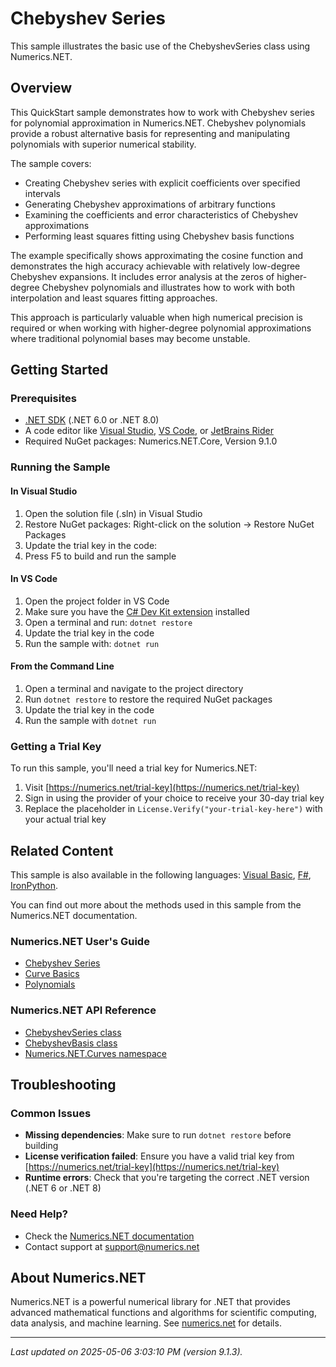 # Chebyshev Series

This sample illustrates the basic use of the ChebyshevSeries class  using Numerics.NET.

## Overview

This QuickStart sample demonstrates how to work with Chebyshev series for polynomial approximation in 
Numerics.NET. Chebyshev polynomials provide a robust alternative basis for representing and 
manipulating polynomials with superior numerical stability.

The sample covers:
- Creating Chebyshev series with explicit coefficients over specified intervals
- Generating Chebyshev approximations of arbitrary functions
- Examining the coefficients and error characteristics of Chebyshev approximations
- Performing least squares fitting using Chebyshev basis functions

The example specifically shows approximating the cosine function and demonstrates the high accuracy
achievable with relatively low-degree Chebyshev expansions. It includes error analysis at the
zeros of higher-degree Chebyshev polynomials and illustrates how to work with both interpolation
and least squares fitting approaches.

This approach is particularly valuable when high numerical precision is required or when working
with higher-degree polynomial approximations where traditional polynomial bases may become
unstable.


## Getting Started

### Prerequisites

- [.NET SDK](https://dotnet.microsoft.com/download) (.NET 6.0 or .NET 8.0)
- A code editor like [Visual Studio](https://visualstudio.microsoft.com/), [VS Code](https://code.visualstudio.com/), or [JetBrains Rider](https://www.jetbrains.com/rider/)
- Required NuGet packages: Numerics.NET.Core, Version 9.1.0

### Running the Sample

#### In Visual Studio
1. Open the solution file (.sln) in Visual Studio
2. Restore NuGet packages: Right-click on the solution → Restore NuGet Packages
3. Update the trial key in the code:
4. Press F5 to build and run the sample

#### In VS Code

1. Open the project folder in VS Code
2. Make sure you have the [C# Dev Kit extension](https://marketplace.visualstudio.com/items?itemName=ms-dotnettools.csdevkit) installed
3. Open a terminal and run: `dotnet restore`
4. Update the trial key in the code 
5. Run the sample with: `dotnet run`

#### From the Command Line

1. Open a terminal and navigate to the project directory
2. Run `dotnet restore` to restore the required NuGet packages
3. Update the trial key in the code
4. Run the sample with `dotnet run`

### Getting a Trial Key

To run this sample, you'll need a trial key for Numerics.NET:

1. Visit [https://numerics.net/trial-key](https://numerics.net/trial-key)
2. Sign in using the provider of your choice to receive your 30-day trial key
3. Replace the placeholder in `License.Verify("your-trial-key-here")` with your actual trial key

## Related Content

This sample is also available in the following languages: 
[Visual Basic](https://github.com/NumericsDotNet/quickstart-visualbasic/tree/net6.0/mathematics/curves/chebyshev-expansions), [F#](https://github.com/NumericsDotNet/quickstart-fsharp/tree/net6.0/mathematics/curves/chebyshev-expansions), [IronPython](https://github.com/NumericsDotNet/quickstart-ironpython/tree/net6.0/mathematics/curves/chebyshev-expansions).

You can find out more about the methods used in this sample from the Numerics.NET documentation.

### Numerics.NET User's Guide

- [Chebyshev Series](https://numerics.net/documentation/latest/mathematics/curves-and-interpolation/chebyshev-series)
- [Curve Basics](https://numerics.net/documentation/latest/mathematics/curves-and-interpolation/curve-basics)
- [Polynomials](https://numerics.net/documentation/latest/mathematics/curves-and-interpolation/polynomials)

### Numerics.NET API Reference

- [ChebyshevSeries class](https://numerics.net/documentation/latest/reference/numerics.net.curves.chebyshevseries)
- [ChebyshevBasis class](https://numerics.net/documentation/latest/reference/numerics.net.curves.chebyshevbasis)
- [Numerics.NET.Curves namespace](https://numerics.net/documentation/latest/reference/numerics.net.curves)


## Troubleshooting

### Common Issues

- **Missing dependencies**: Make sure to run `dotnet restore` before building
- **License verification failed**: Ensure you have a valid trial key from [https://numerics.net/trial-key](https://numerics.net/trial-key)
- **Runtime errors**: Check that you're targeting the correct .NET version (.NET 6 or .NET 8)

### Need Help?

- Check the [Numerics.NET documentation](https://numerics.net/documentation/)
- Contact support at [support@numerics.net](mailto:support@numerics.net?subject=ChebyshevExpansions%20QuickStart%20Sample%20%28C%23%29)

## About Numerics.NET

Numerics.NET is a powerful numerical library for .NET that provides advanced mathematical 
functions and algorithms for scientific computing, data analysis, and machine learning.
See [numerics.net](https://numerics.net) for details.

---

_Last updated on 2025-05-06 3:03:10 PM (version 9.1.3)._
